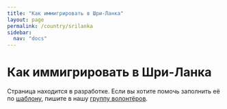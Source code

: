 ```yaml
---
title: "Как иммигрировать в Шри-Ланка"
layout: page
permalink: /country/srilanka
sidebar:
  nav: "docs"
---
```


# Как иммигрировать в Шри-Ланка

Страница находится в разработке. Если вы хотите помочь заполнить её по [шаблону](/template), пишите в нашу [группу волонтёров](https://t.me/+FHi3FnJaoWJkMDAx).
